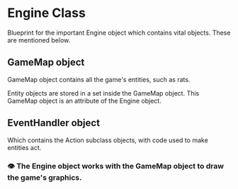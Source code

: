 # Engine Class

Blueprint for the important Engine object which contains vital objects. These are mentioned below.

## GameMap object

GameMap object contains all the game's entities, such as rats.

Entity objects are stored in a set inside the GameMap object. This GameMap object is an attribute of the Engine object.

## EventHandler object

Which contains the Action subclass objects, with code used to make entities act.

### 👁 The Engine object works with the GameMap object to draw the game's graphics.
